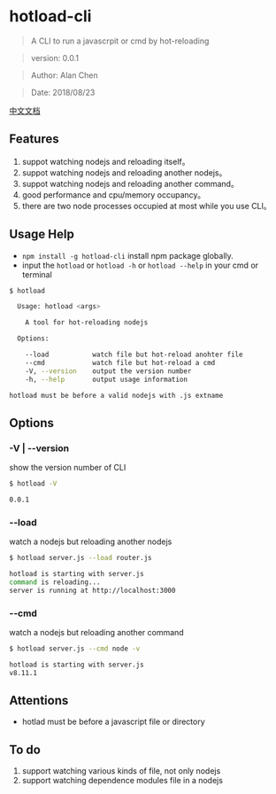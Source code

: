 # hotload-cli
> A CLI to run a javascrpit or cmd by hot-reloading

> version:  0.0.1

> Author:  Alan Chen

> Date: 2018/08/23

[中文文档](./ChineseREADME.md)

## Features
1. suppot watching nodejs and reloading itself。
2. suppot watching nodejs and reloading another nodejs。
3. suppot watching nodejs and reloading another command。
4. good performance and cpu/memory occupancy。
5. there are two node processes occupied at most while you use CLI。


## Usage Help
* `npm install -g hotload-cli` install npm package globally. 
* input the `hotload` or `hotload -h` or `hotload --help` in your cmd or terminal
``` bash
$ hotload

  Usage: hotload <args>

    A tool for hot-reloading nodejs

  Options:

    --load           watch file but hot-reload anohter file
    --cmd            watch file but hot-reload a cmd
    -V, --version    output the version number
    -h, --help       output usage information

hotload must be before a valid nodejs with .js extname
```

## Options
### -V | --version 
show the version number of CLI
``` bash
$ hotload -V

0.0.1
```

### --load 
watch a nodejs but reloading another nodejs
``` bash
$ hotload server.js --load router.js

hotload is starting with server.js
command is reloading...
server is running at http://localhost:3000
```

### --cmd 
watch a nodejs but reloading another command
``` bash
$ hotload server.js --cmd node -v

hotload is starting with server.js
v8.11.1
```
## Attentions
* hotlad must be before a javascript file or directory

## To do
1. support watching various kinds of file, not only nodejs
2. support watching dependence modules file in a nodejs


